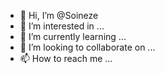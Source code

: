 - 👋 Hi, I’m @Soineze
- 👀 I’m interested in ...
- 🌱 I’m currently learning ...
- 💞️ I’m looking to collaborate on ...
- 📫 How to reach me ...

<!---
Soineze/Soineze is a ✨ special ✨ repository because its `README.md` (this file) appears on your GitHub profile.
You can click the Preview link to take a look at your changes.
--->
